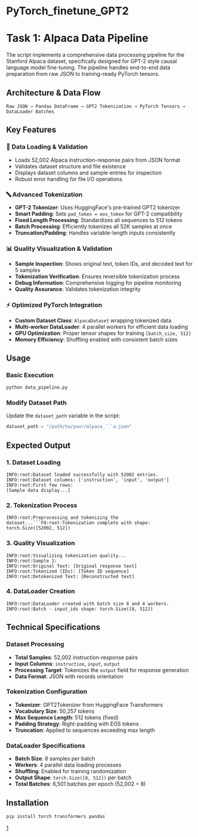 # PyTorch_finetune_GPT2


# Task 1: Alpaca Data Pipeline

The script implements a comprehensive data processing pipeline for the Stanford Alpaca dataset, specifically designed for GPT-2 style causal language model fine-tuning. The pipeline handles end-to-end data preparation from raw JSON to training-ready PyTorch tensors.

## Architecture & Data Flow

```
Raw JSON → Pandas DataFrame → GPT2 Tokenization → PyTorch Tensors → DataLoader Batches
```

## Key Features

### 🔄 Data Loading & Validation
- Loads 52,002 Alpaca instruction-response pairs from JSON format
- Validates dataset structure and file existence
- Displays dataset columns and sample entries for inspection
- Robust error handling for file I/O operations

### 🔤 Advanced Tokenization
- **GPT-2 Tokenizer**: Uses HuggingFace's pre-trained GPT2 tokenizer
- **Smart Padding**: Sets `pad_token = eos_token` for GPT-2 compatibility
- **Fixed Length Processing**: Standardizes all sequences to 512 tokens
- **Batch Processing**: Efficiently tokenizes all 52K samples at once
- **Truncation/Padding**: Handles variable-length inputs consistently

### 📊 Quality Visualization & Validation
- **Sample Inspection**: Shows original text, token IDs, and decoded text for 5 samples
- **Tokenization Verification**: Ensures reversible tokenization process
- **Debug Information**: Comprehensive logging for pipeline monitoring
- **Quality Assurance**: Validates tokenization integrity

### ⚡ Optimized PyTorch Integration
- **Custom Dataset Class**: `AlpacaDataset` wrapping tokenized data
- **Multi-worker DataLoader**: 4 parallel workers for efficient data loading
- **GPU Optimization**: Proper tensor shapes for training `[batch_size, 512]`
- **Memory Efficiency**: Shuffling enabled with consistent batch sizes

## Usage

### Basic Execution
```bash
python data_pipeline.py
```

### Modify Dataset Path
Update the `dataset_path` variable in the script:
```python
dataset_path = "/path/to/your/alpaca_```a.json"
```

## Expected Output

### 1. Dataset Loading
```
INFO:root:Dataset loaded successfully with 52002 entries.
INFO:root:Dataset columns: ['instruction', 'input', 'output']
INFO:root:First few rows:
[Sample data display...]
```

### 2. Tokenization Process
```
INFO:root:Preprocessing and tokenizing the dataset...```FO:root:Tokenization complete with shape: torch.Size([52002, 512])
```

### 3. Quality Visualization
```
INFO:root:Visualizing tokenization quality...
INFO:root:Sample 1:
INFO:root:Original Text: [Original response text]
INFO:root:Tokenized (IDs): [Token ID sequence]
INFO:root:Detokenized Text: [Reconstructed text]
```

### 4. DataLoader Creation
```
INFO:root:DataLoader created with batch size 8 and 4 workers.
INFO:root:Batch - input_ids shape: torch.Size([8, 512])
```

## Technical Specifications

### Dataset Processing
- **Total Samples**: 52,002 instruction-response pairs
- **Input Columns**: `instruction`, `input`, `output`
- **Processing Target**: Tokenizes the `output` field for response generation
- **Data Format**: JSON with records orientation

### Tokenization Configuration
- **Tokenizer**: GPT2Tokenizer from HuggingFace Transformers
- **Vocabulary Size**: 50,257 tokens
- **Max Sequence Length**: 512 tokens (fixed)
- **Padding Strategy**: Right-padding with EOS tokens
- **Truncation**: Applied to sequences exceeding max length

### DataLoader Specifications
- **Batch Size**: 8 samples per batch
- **Workers**: 4 parallel data loading processes
- **Shuffling**: Enabled for training randomization
- **Output Shape**: `torch.Size([8, 512])` per batch
- **Total Batches**: 6,501 batches per epoch (52,002 ÷ 8)

## Installation
```bash
pip install torch transformers pandas
```

[1](https://ppl-ai-code-interpreter-files.s3.amazonaws.com/web/direct-files/e5febb1f2d26e604eaf9c1f99ac0dc91/efa17839-82da-4991-8c79-831d85472481/b3356305.md)
